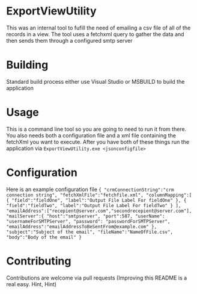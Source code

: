 # ExportViewUtility
This was an internal tool to fufill the need of emailing a csv file of all of the records in a view.
The tool uses a fetchxml query to gather the data and then sends them through a configured smtp server

# Building
Standard build process either use Visual Studio or MSBUILD to build the application

# Usage
This is a command line tool so you are going to need to run it from there. You also
needs both a configuration file and a xml file containing the fetchXml you want to execute.
After you have both of these things run the application via `ExportViewUtility.exe <jsonconfigfile>`

# Configuration

Here is an example configuration file
`
{
    "crmConnectionString":"crm connection string",
    "fetchXmlFile":"fetchfile.xml",
    "columnMapping":[
        {
            "field":"fieldOne",
            "label":"Output File Label For fieldOne"
        },
        {
            "field":"fieldTwo",
            "label":"Output File Label For fieldTwo"
        }
    ],
    "emailAddress":["recepient@server.com","secondrecepient@server.com"],
    "mailServer":{
        "host":"smtpserver",
        "port":587,
        "userName": "usernameForSMTPServer",
        "password": "passwordForSMTPServer",
        "emailAddress":"emailAddressToBeSentFrom@example.com"
    },
    "subject":"Subject of the email",
    "fileName":"NameOfFile.csv",
    "body":"Body of the email"
}
`
# Contributing
Contributions are welcome via pull requests (Improving this README is a real easy. Hint, Hint)
